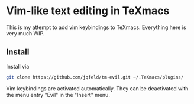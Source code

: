 # Vim-like text editing in TeXmacs

This is my attempt to add vim keybindings to TeXmacs. Everything here is very 
much WIP.

## Install
Install via
```bash
git clone https://github.com/jqfeld/tm-evil.git ~/.TeXmacs/plugins/
```
Vim keybindings are activated automatically. They can be deactivated with the 
menu entry "Evil" in the "Insert" menu.

